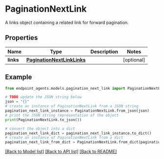 # PaginationNextLink

A links object containing a related link for forward pagination.

## Properties

Name | Type | Description | Notes
------------ | ------------- | ------------- | -------------
**links** | [**PaginationNextLinkLinks**](PaginationNextLinkLinks.md) |  | [optional] 

## Example

```python
from endpoint_agents.models.pagination_next_link import PaginationNextLink

# TODO update the JSON string below
json = "{}"
# create an instance of PaginationNextLink from a JSON string
pagination_next_link_instance = PaginationNextLink.from_json(json)
# print the JSON string representation of the object
print(PaginationNextLink.to_json())

# convert the object into a dict
pagination_next_link_dict = pagination_next_link_instance.to_dict()
# create an instance of PaginationNextLink from a dict
pagination_next_link_from_dict = PaginationNextLink.from_dict(pagination_next_link_dict)
```
[[Back to Model list]](../README.md#documentation-for-models) [[Back to API list]](../README.md#documentation-for-api-endpoints) [[Back to README]](../README.md)



